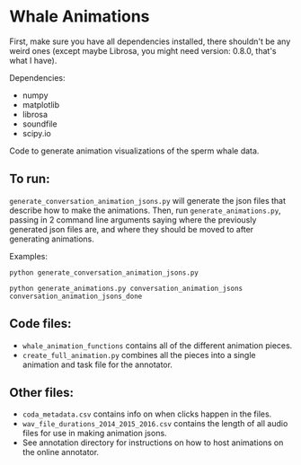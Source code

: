 # Whale Animations

First, make sure you have all dependencies installed, there shouldn't be any weird ones (except maybe Librosa, you might need version: 0.8.0, that's what I have).

Dependencies:
- numpy
- matplotlib
- librosa
- soundfile
- scipy.io

Code to generate animation visualizations of the sperm whale data.

## To run:

`generate_conversation_animation_jsons.py` will generate the json files that describe how to make the animations. Then, run `generate_animations.py`, passing in 2 command line arguments saying where the previously generated json files are, and where they should be moved to after generating animations.

Examples:

```
python generate_conversation_animation_jsons.py
```

```
python generate_animations.py conversation_animation_jsons conversation_animation_jsons_done
```

## Code files:
- `whale_animation_functions` contains all of the different animation pieces.
- `create_full_animation.py` combines all the pieces into a single animation and task file for the annotator.

## Other files:
- `coda_metadata.csv` contains info on when clicks happen in the files.
- `wav_file_durations_2014_2015_2016.csv` contains the length of all audio files for use in making animation jsons.
- See annotation directory for instructions on how to host animations on the online annotator.
